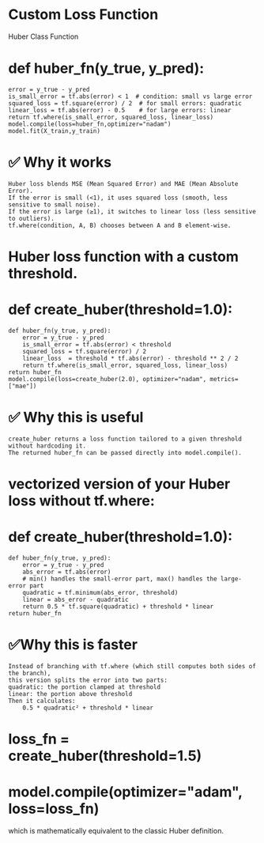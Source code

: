 # Custom Loss Function

Huber Class Function

# def huber_fn(y_true, y_pred):

    error = y_true - y_pred
    is_small_error = tf.abs(error) < 1  # condition: small vs large error
    squared_loss = tf.square(error) / 2  # for small errors: quadratic
    linear_loss = tf.abs(error) - 0.5    # for large errors: linear
    return tf.where(is_small_error, squared_loss, linear_loss)
    model.compile(loss=huber_fn,optimizer="nadam")
    model.fit(X_train,y_train)

# ✅ Why it works

    Huber loss blends MSE (Mean Squared Error) and MAE (Mean Absolute Error).
    If the error is small (<1), it uses squared loss (smooth, less sensitive to small noise).
    If the error is large (≥1), it switches to linear loss (less sensitive to outliers).
    tf.where(condition, A, B) chooses between A and B element-wise.

# Huber loss function with a custom threshold.

# def create_huber(threshold=1.0):

    def huber_fn(y_true, y_pred):
        error = y_true - y_pred
        is_small_error = tf.abs(error) < threshold
        squared_loss = tf.square(error) / 2
        linear_loss  = threshold * tf.abs(error) - threshold ** 2 / 2
        return tf.where(is_small_error, squared_loss, linear_loss)
    return huber_fn
    model.compile(loss=create_huber(2.0), optimizer="nadam", metrics=["mae"])

# ✅ Why this is useful

    create_huber returns a loss function tailored to a given threshold without hardcoding it.
    The returned huber_fn can be passed directly into model.compile().

# vectorized version of your Huber loss without tf.where:

# def create_huber(threshold=1.0):

    def huber_fn(y_true, y_pred):
        error = y_true - y_pred
        abs_error = tf.abs(error)
        # min() handles the small-error part, max() handles the large-error part
        quadratic = tf.minimum(abs_error, threshold)
        linear = abs_error - quadratic
        return 0.5 * tf.square(quadratic) + threshold * linear
    return huber_fn

# ✅Why this is faster

    Instead of branching with tf.where (which still computes both sides of the branch),
    this version splits the error into two parts:
    quadratic: the portion clamped at threshold
    linear: the portion above threshold
    Then it calculates:
        0.5 * quadratic² + threshold * linear

# loss_fn = create_huber(threshold=1.5)

# model.compile(optimizer="adam", loss=loss_fn)

which is mathematically equivalent to the classic Huber definition.
